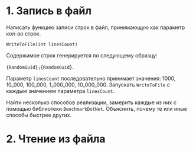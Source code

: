 # 1. Запись в файл

Написать функцию записи строк в файл, принимающую как параметр кол-во строк.

`WriteToFile(int linesCount)`

Содержимое строк генерируется по следующему образцу:

`{RandomGuid};{RandomGuid}`.

Параметр `linesCount` последовательно принимает значения: 1000, 10_000, 100_000, 1_000_000, 10_000_000. 
Запускать `WriteToFile` с каждым значением параметра `linesCount`.

Найти несколько способов реализации, замерить каждые из них с помощью библиотеки `BenchmarkDotNet`. Объяснить, почему те или иные способы быстрее других.

# 2. Чтение из файла
